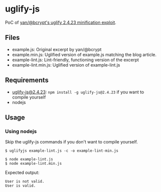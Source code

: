 # uglify-js

PoC of [yan/@bcrypt's uglify 2.4.23 minification exploit](https://diracdeltas.github.io/blog/backdooring-js/).

## Files

 * example.js: Original excerpt by yan/@bcrypt
 * example.min.js: Uglified version of example.js matching the blog article.
 * example-lint.js: Lint-friendly, functioning version of the excerpt
 * example-lint.min.js: Uglified version of example-lint.js

## Requirements

 * uglify-js@2.4.23: `npm install -g uglify-js@2.4.23` if you want to compile yourself
 * nodejs

## Usage

### Using nodejs

Skip the uglify-js commands if you don't want to compile yourself.

    $ uglifyjs example-lint.js -c -o example-lint-min.js

    $ node example-lint.js
    $ node example-lint.min.js

Expected output:
```
User is not valid.
User is valid.
```
